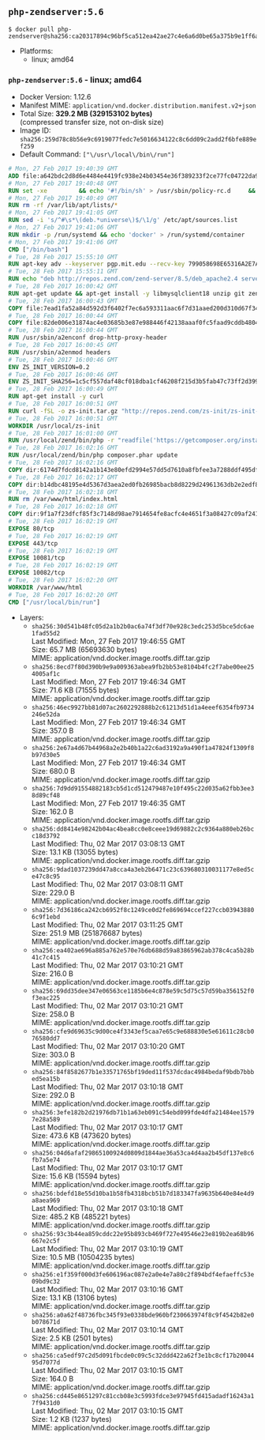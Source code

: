 ## `php-zendserver:5.6`

```console
$ docker pull php-zendserver@sha256:ca20317894c96bf5ca512ea42ae27c4e6a6d0be65a375b9e1ff6afec8fc8e866
```

-	Platforms:
	-	linux; amd64

### `php-zendserver:5.6` - linux; amd64

-	Docker Version: 1.12.6
-	Manifest MIME: `application/vnd.docker.distribution.manifest.v2+json`
-	Total Size: **329.2 MB (329153102 bytes)**  
	(compressed transfer size, not on-disk size)
-	Image ID: `sha256:259d78c8b56e9c6919077fedc7e5016634122c8c6dd09c2add2f6bfe889ef259`
-	Default Command: `["\/usr\/local\/bin\/run"]`

```dockerfile
# Mon, 27 Feb 2017 19:40:39 GMT
ADD file:a642bdc2d8d6e4484e4419fc938e24b03454e36f389233f2ce77fc04722da900 in / 
# Mon, 27 Feb 2017 19:40:48 GMT
RUN set -xe 		&& echo '#!/bin/sh' > /usr/sbin/policy-rc.d 	&& echo 'exit 101' >> /usr/sbin/policy-rc.d 	&& chmod +x /usr/sbin/policy-rc.d 		&& dpkg-divert --local --rename --add /sbin/initctl 	&& cp -a /usr/sbin/policy-rc.d /sbin/initctl 	&& sed -i 's/^exit.*/exit 0/' /sbin/initctl 		&& echo 'force-unsafe-io' > /etc/dpkg/dpkg.cfg.d/docker-apt-speedup 		&& echo 'DPkg::Post-Invoke { "rm -f /var/cache/apt/archives/*.deb /var/cache/apt/archives/partial/*.deb /var/cache/apt/*.bin || true"; };' > /etc/apt/apt.conf.d/docker-clean 	&& echo 'APT::Update::Post-Invoke { "rm -f /var/cache/apt/archives/*.deb /var/cache/apt/archives/partial/*.deb /var/cache/apt/*.bin || true"; };' >> /etc/apt/apt.conf.d/docker-clean 	&& echo 'Dir::Cache::pkgcache ""; Dir::Cache::srcpkgcache "";' >> /etc/apt/apt.conf.d/docker-clean 		&& echo 'Acquire::Languages "none";' > /etc/apt/apt.conf.d/docker-no-languages 		&& echo 'Acquire::GzipIndexes "true"; Acquire::CompressionTypes::Order:: "gz";' > /etc/apt/apt.conf.d/docker-gzip-indexes 		&& echo 'Apt::AutoRemove::SuggestsImportant "false";' > /etc/apt/apt.conf.d/docker-autoremove-suggests
# Mon, 27 Feb 2017 19:40:49 GMT
RUN rm -rf /var/lib/apt/lists/*
# Mon, 27 Feb 2017 19:41:05 GMT
RUN sed -i 's/^#\s*\(deb.*universe\)$/\1/g' /etc/apt/sources.list
# Mon, 27 Feb 2017 19:41:06 GMT
RUN mkdir -p /run/systemd && echo 'docker' > /run/systemd/container
# Mon, 27 Feb 2017 19:41:06 GMT
CMD ["/bin/bash"]
# Tue, 28 Feb 2017 15:55:10 GMT
RUN apt-key adv --keyserver pgp.mit.edu --recv-key 799058698E65316A2E7A4FF42EAE1437F7D2C623
# Tue, 28 Feb 2017 15:55:11 GMT
RUN echo "deb http://repos.zend.com/zend-server/8.5/deb_apache2.4 server non-free" >> /etc/apt/sources.list.d/zend-server.list
# Tue, 28 Feb 2017 16:00:42 GMT
RUN apt-get update && apt-get install -y libmysqlclient18 unzip git zend-server-php-5.6 && /usr/local/zend/bin/zendctl.sh stop
# Tue, 28 Feb 2017 16:00:43 GMT
COPY file:7ead1fa52a84d592d3f6402f7ec6a593311aac6f7d31aaed200d310d67f34d54 in /etc/ 
# Tue, 28 Feb 2017 16:00:44 GMT
COPY file:82de006e31874ac4e03685b3e87e988446f42138aaaf0fc5faad9cddb48040ba in /etc/apache2/conf-available 
# Tue, 28 Feb 2017 16:00:44 GMT
RUN /usr/sbin/a2enconf drop-http-proxy-header
# Tue, 28 Feb 2017 16:00:45 GMT
RUN /usr/sbin/a2enmod headers
# Tue, 28 Feb 2017 16:00:46 GMT
ENV ZS_INIT_VERSION=0.2
# Tue, 28 Feb 2017 16:00:46 GMT
ENV ZS_INIT_SHA256=1c5cf557daf48cf018dba1cf46208f215d3b5fab47c73ff2d39988581ebd6932
# Tue, 28 Feb 2017 16:00:49 GMT
RUN apt-get install -y curl
# Tue, 28 Feb 2017 16:00:51 GMT
RUN curl -fSL -o zs-init.tar.gz "http://repos.zend.com/zs-init/zs-init-docker-${ZS_INIT_VERSION}.tar.gz"     && echo "${ZS_INIT_SHA256} *zs-init.tar.gz" | sha256sum -c -     && mkdir /usr/local/zs-init     && tar xzf zs-init.tar.gz --strip-components=1 -C /usr/local/zs-init     && rm zs-init.tar.gz
# Tue, 28 Feb 2017 16:00:51 GMT
WORKDIR /usr/local/zs-init
# Tue, 28 Feb 2017 16:01:00 GMT
RUN /usr/local/zend/bin/php -r "readfile('https://getcomposer.org/installer');" | /usr/local/zend/bin/php
# Tue, 28 Feb 2017 16:02:16 GMT
RUN /usr/local/zend/bin/php composer.phar update
# Tue, 28 Feb 2017 16:02:16 GMT
COPY dir:6174d7fdcd8142a1b143e80efd2994e57dd5d7610a8fbfee3a7288ddf495dfdf in /usr/local/bin 
# Tue, 28 Feb 2017 16:02:17 GMT
COPY dir:b14dbc48195e4d5367d3aea2ed0fb26985bacb8d8229d24961363db2e2edf8f0 in /usr/local/zend/var/plugins/ 
# Tue, 28 Feb 2017 16:02:18 GMT
RUN rm /var/www/html/index.html
# Tue, 28 Feb 2017 16:02:18 GMT
COPY dir:9f1a7f23dfcf85f3c7148d98ae7914654fe8acfc4e4651f3a08427c09af24198 in /var/www/html 
# Tue, 28 Feb 2017 16:02:19 GMT
EXPOSE 80/tcp
# Tue, 28 Feb 2017 16:02:19 GMT
EXPOSE 443/tcp
# Tue, 28 Feb 2017 16:02:19 GMT
EXPOSE 10081/tcp
# Tue, 28 Feb 2017 16:02:19 GMT
EXPOSE 10082/tcp
# Tue, 28 Feb 2017 16:02:20 GMT
WORKDIR /var/www/html
# Tue, 28 Feb 2017 16:02:20 GMT
CMD ["/usr/local/bin/run"]
```

-	Layers:
	-	`sha256:30d541b48fc05d2a1b2b0ac6a74f3df70e928c3edc253d5bce5dc6ae1fad55d2`  
		Last Modified: Mon, 27 Feb 2017 19:46:55 GMT  
		Size: 65.7 MB (65693630 bytes)  
		MIME: application/vnd.docker.image.rootfs.diff.tar.gzip
	-	`sha256:8ecd7f80d390b9e9a009363abea9fb2bb53e8104b4fc2f7abe00ee254005af1c`  
		Last Modified: Mon, 27 Feb 2017 19:46:34 GMT  
		Size: 71.6 KB (71555 bytes)  
		MIME: application/vnd.docker.image.rootfs.diff.tar.gzip
	-	`sha256:46ec9927bb81d07ac2602292888b2c61213d51d1a4eeef6354fb9734246e52da`  
		Last Modified: Mon, 27 Feb 2017 19:46:34 GMT  
		Size: 357.0 B  
		MIME: application/vnd.docker.image.rootfs.diff.tar.gzip
	-	`sha256:2e67a4d67b44968a2e2b40b1a22c6ad3192a9a490f1a47824f1309f8b97d30e5`  
		Last Modified: Mon, 27 Feb 2017 19:46:34 GMT  
		Size: 680.0 B  
		MIME: application/vnd.docker.image.rootfs.diff.tar.gzip
	-	`sha256:7d9dd91554882183cb5d1cd512479487e10f495c22d035a62fbb3ee38d89cf48`  
		Last Modified: Mon, 27 Feb 2017 19:46:35 GMT  
		Size: 162.0 B  
		MIME: application/vnd.docker.image.rootfs.diff.tar.gzip
	-	`sha256:dd8414e98242b04ac4bea8cc0e8ceee19d69882c2c9364a880eb26bcc18d3792`  
		Last Modified: Thu, 02 Mar 2017 03:08:13 GMT  
		Size: 13.1 KB (13055 bytes)  
		MIME: application/vnd.docker.image.rootfs.diff.tar.gzip
	-	`sha256:9dad1037239dd47a8cca4a3eb2b6471c23c639680310031177e8ed5ce47c8c95`  
		Last Modified: Thu, 02 Mar 2017 03:08:11 GMT  
		Size: 229.0 B  
		MIME: application/vnd.docker.image.rootfs.diff.tar.gzip
	-	`sha256:7d36186ca242cb6952f8c1249ce0d2fe869694ccef227ccb039438806c9f1ebd`  
		Last Modified: Thu, 02 Mar 2017 03:11:25 GMT  
		Size: 251.9 MB (251876687 bytes)  
		MIME: application/vnd.docker.image.rootfs.diff.tar.gzip
	-	`sha256:ea402ae696a885a762e570e76db688d59a83865962ab378c4ca5b28b41c7c415`  
		Last Modified: Thu, 02 Mar 2017 03:10:21 GMT  
		Size: 216.0 B  
		MIME: application/vnd.docker.image.rootfs.diff.tar.gzip
	-	`sha256:69dd35dee347e06563ce1185b6e4c878e59c5d75c57d59ba356152f0f3eac225`  
		Last Modified: Thu, 02 Mar 2017 03:10:21 GMT  
		Size: 258.0 B  
		MIME: application/vnd.docker.image.rootfs.diff.tar.gzip
	-	`sha256:cfe9d69635c9d00ce4f3343ef5caa7e65c9e688830e5e61611c28cb076580dd7`  
		Last Modified: Thu, 02 Mar 2017 03:10:20 GMT  
		Size: 303.0 B  
		MIME: application/vnd.docker.image.rootfs.diff.tar.gzip
	-	`sha256:84f8582677b1e33571765bf19ded11f537dcdac4984bedaf9bdb7bbbed5ea15b`  
		Last Modified: Thu, 02 Mar 2017 03:10:18 GMT  
		Size: 292.0 B  
		MIME: application/vnd.docker.image.rootfs.diff.tar.gzip
	-	`sha256:3efe182b2d21976db71b1a63eb091c54ebd099fde4dfa21484ee15797e28a589`  
		Last Modified: Thu, 02 Mar 2017 03:10:17 GMT  
		Size: 473.6 KB (473620 bytes)  
		MIME: application/vnd.docker.image.rootfs.diff.tar.gzip
	-	`sha256:04d6afaf29865100924d0809d1844ae36a53ca4d4aa2b45df137e8c6fb7a5e74`  
		Last Modified: Thu, 02 Mar 2017 03:10:17 GMT  
		Size: 15.6 KB (15594 bytes)  
		MIME: application/vnd.docker.image.rootfs.diff.tar.gzip
	-	`sha256:bdefd18e55d10ba1b58fb4318bcb51b7d183347fa9635b640e84e4d9a8aea969`  
		Last Modified: Thu, 02 Mar 2017 03:10:18 GMT  
		Size: 485.2 KB (485221 bytes)  
		MIME: application/vnd.docker.image.rootfs.diff.tar.gzip
	-	`sha256:93c3b44ea859cddc22e95b893cb469f727e49546e23e819b2ea68b96667e2c5f`  
		Last Modified: Thu, 02 Mar 2017 03:10:19 GMT  
		Size: 10.5 MB (10504235 bytes)  
		MIME: application/vnd.docker.image.rootfs.diff.tar.gzip
	-	`sha256:e1f359f000d3fe606196ac087e2a0e4e7a80c2f894bdf4efaeffc53e09bd9c32`  
		Last Modified: Thu, 02 Mar 2017 03:10:16 GMT  
		Size: 13.1 KB (13106 bytes)  
		MIME: application/vnd.docker.image.rootfs.diff.tar.gzip
	-	`sha256:a0a62f48736fbc345f93e0338bde960bf230663974f8c9f4542b82e0b078671d`  
		Last Modified: Thu, 02 Mar 2017 03:10:14 GMT  
		Size: 2.5 KB (2501 bytes)  
		MIME: application/vnd.docker.image.rootfs.diff.tar.gzip
	-	`sha256:ca5edf97c2d5d091fbcde0c09c5c32ddd422a62f3e1bc8cf17b2004495d7077d`  
		Last Modified: Thu, 02 Mar 2017 03:10:15 GMT  
		Size: 164.0 B  
		MIME: application/vnd.docker.image.rootfs.diff.tar.gzip
	-	`sha256:cd445e8651297c81ccb08e3c5993fdce3e97945fd415adadf16243a17f9431d0`  
		Last Modified: Thu, 02 Mar 2017 03:10:15 GMT  
		Size: 1.2 KB (1237 bytes)  
		MIME: application/vnd.docker.image.rootfs.diff.tar.gzip
